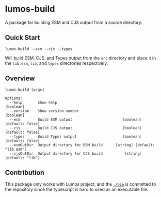 # lumos-build

A package for building ESM and CJS output from a source directory.

## Quick Start

```
lumos-build --esm --cjs --types
```

Will build ESM, CJS, and Types output from the `src` directory
and place it in the `lib.esm`, `lib`, and `types` directories respectively.

## Overview

```
lumos-build [args]

Options:
  --help       Show help                                               [boolean]
  --version    Show version number                                     [boolean]
  --esm        Build ESM output                       [boolean] [default: false]
  --cjs        Build CJS output                       [boolean] [default: false]
  --types      Build Types output                     [boolean] [default: false]
  --esmOutDir  Output directory for ESM build      [string] [default: "lib.esm"]
  --cjsOutDir  Output directory for CJS build          [string] [default: "lib"]
```

## Contribution

This package only works with Lumos project, and the [`./bin`](./bin) is committed to the repository since the typescript is hard to used as an executable file.
